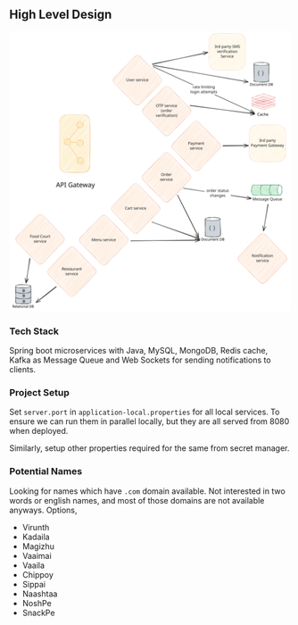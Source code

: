 
## High Level Design
![image](/resources/architechture.svg)

### Tech Stack
Spring boot microservices with Java, MySQL, MongoDB, Redis cache, Kafka as Message Queue and Web Sockets for sending notifications to clients.

### Project Setup
Set `server.port` in `application-local.properties` for all local services. 
To ensure we can run them in parallel locally, but they are all served from 8080 when deployed.  

Similarly, setup other properties required for the same from secret manager.

### Potential Names
Looking for names which have `.com` domain available. Not interested in two words or english names, and most of those domains are not available anyways.
Options,
- Virunth
- Kadaila
- Magizhu
- Vaaimai
- Vaaila
- Chippoy
- Sippai
- Naashtaa
- NoshPe
- SnackPe
